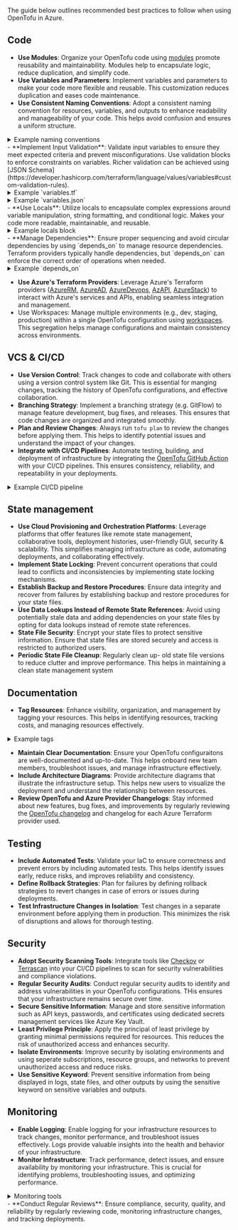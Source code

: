 The guide below outlines recommended best practices to follow when using OpenTofu in Azure.

## Code

- **Use Modules**: Organize your OpenTofu code using [modules](./modules.md) promote reusability and maintainability. Modules help to encapsulate logic, reduce duplication, and simplify code.
- **Use Variables and Parameters**: Implement variables and parameters to make your code more flexible and reusable. This customization reduces duplication and eases code maintenance.
- **Use Consistent Naming Conventions**: Adopt a consistent naming convention for resources, variables, and outputs to enhance readability and manageability of your code. This helps avoid confusion and ensures a uniform structure.

<details>
<summary>Example naming conventions</summary>

| Resource Type   | Naming Convention Example |
| --------------- | ------------------------- |
| Resource Group  | `rg-<project>-<env>`      |
| Virtual Network | `vnet-<project>-<env>`    |
| Storage Account | `store<project><env>`     |

</details>
- **Implement Input Validation**: Validate input variables to ensure they meet expected criteria and prevent misconfigurations. Use validation blocks to enforce constraints on variables. Richer validation can be achieved using [JSON Schema](https://developer.hashicorp.com/terraform/language/values/variables#custom-validation-rules).
<details>
<summary>Example `variables.tf`</summary>

```terraform
variable "environment" {
    description = "The environment to deploy to"
    type        = string

    validation {
        condition = contains(["dev", "staging", "production"], var.environment)
        error_message = "Invalid environment. Must be one of: dev, staging, production"
    }
}

variable "resource_name" {
    description = "The name of the resource"
    type        = string

    validation {
        condition = length(var.resource_name) <= 24
        error_message = "Resource name must be 24 characters or less"
    }
}
```

</details>
<details>
<summary>Example `variables.json`</summary>

```json
{
  "$schema": "http://json-schema.org/draft-07/schema#",
  "type": "object",
  "properties": {
    "environment": {
      "description": "The environment to deploy to",
      "type": "string",
      "enum": ["dev", "staging", "production"],
      "errorMessage": {
        "enum": "The environment must be one of 'dev', 'staging', or 'production'."
      }
    },
    "resource_name": {
      "description": "The name of the resource",
      "type": "string",
      "maxLength": 24,
      "errorMessage": {
        "maxLength": "The resource name must be 24 characters or less."
      }
    }
  },
  "required": ["environment", "resource_name"],
  "additionalProperties": false
}
```

</details>
- **Use Locals**: Utilize locals to encapsulate complex expressions around variable manipulation, string formatting, and conditional logic. Makes your code more readable, maintainable, and reusable.

<details>
<summary>Example locals block</summary>

```terraform
locals {
    max_length        = 24
    alphanumeric_name = substr(replace(var.name, "/[^a-z0-9]/", ""), 0, local.max_length)
}

resource "azurerm_storage_account" "storage" {
    name     = local.alphanumeric_name
    location = var.location
}
```

</details>
- **Manage Dependencies**: Ensure proper sequencing and avoid circular dependencies by using `depends_on` to manage resource dependencies. Terraform providers typically handle dependencies, but `depends_on` can enforce the correct order of operations when needed.

<details>
<summary>Example `depends_on`</summary>

```terraform
resource "azurerm_virtual_network" "vnet" {
    name = "my-vnet"
}

module "subnet" {
    source               = "./modules/subnet"
    name                 = "my-subnet"
    virtual_network_name = azurerm_virtual_network.vnet.name
    depends_on           = [azurerm_virtual_network.vnet]
}
```

</details>

- **Use Azure's Terraform Providers**: Leverage Azure's Terraform providers ([AzureRM](https://registry.terraform.io/providers/hashicorp/azurerm/latest/docs), [AzureAD](https://registry.terraform.io/providers/hashicorp/azuread/latest/docs), [AzureDevops](https://registry.terraform.io/providers/microsoft/azuredevops/latest/docs), [AzAPI](https://registry.terraform.io/providers/Azure/azapi/latest/docs), [AzureStack](https://registry.terraform.io/providers/hashicorp/azurestack/latest/docs)) to interact with Azure's services and APIs, enabling seamless integration and management.
- Use Workspaces: Manage multiple environments (e.g., dev, staging, production) within a single OpenTofu configuration using [workspaces](https://opentofu.org/docs/cli/workspaces/). This segregation helps manage configurations and maintain consistency across environments.

## VCS & CI/CD

- **Use Version Control**: Track changes to code and collaborate with others using a version control system like Git. This is essential for manging changes, tracking the history of OpenTofu configurations, and effective collaboration.
- **Branching Strategy**: Implement a branching strategy (e.g. GitFlow) to manage feature development, bug fixes, and releases. This ensures that code changes are organized and integrated smoothly.
- **Plan and Review Changes**: Always run `tofu plan` to review the changes before applying them. This helps to identify potential issues and understand the impact of your changes.
- **Integrate with CI/CD Pipelines**: Automate testing, building, and deployment of infrastructure by integrating the [OpenTofu GitHub Action](https://github.com/marketplace/actions/opentofu-setup-tofu) with your CI/CD pipelines. This ensures consistency, reliability, and repeatability in your deployments.

<details>
<summary>Example CI/CD pipeline</summary>

```yaml
name: OpenTofu CI/CD Pipeline

on:
  push:
    branches:
      - main
  pull_request:
    branches:
      - main

jobs:
  opentofu:
    name: "OpenTofu"
    runs-on: ubuntu-latest

    steps:
      - name: "Checkout Code"
        uses: actions/checkout@v2

      - name: "Set up Terraform"
        uses: opentofu/setup-opentofu@v1
        with:
          tofu_version: 1.8.0

      - name: "OpenTofu Format"
        run: tofu fmt -check

      - name: "OpenTofu Init"
        run: tofu init

      - name: "OpenTofu Plan"
        run: tofu plan -no-color

      - name: "OpenTofu Apply"
        run: tofu apply tfplan
```

</details>

## State management

- **Use Cloud Provisioning and Orchestration Platforms**: Leverage platforms that offer features like remote state management, collaborative tools, deployment histories, user-friendly GUI, security & scalability. This simplifies managing infrastructure as code, automating deployments, and collaborating effectively.
- **Implement State Locking**: Prevent concurrent operations that could lead to conflicts and inconsistencies by implementing state locking mechanisms.
- **Establish Backup and Restore Procedures**: Ensure data integrity and recover from failures by establishing backup and restore procedures for your state files.
- **Use Data Lookups Instead of Remote State References**: Avoid using potentially stale data and adding dependencies on your state files by opting for data lookups instead of remote state references.
- **State File Security**: Encrypt your state files to protect sensitive information. Ensure that state files are stored securely and access is restricted to authorized users.
- **Periodic State File Cleanup**: Regularly clean up- old state file versions to reduce clutter and improve performance. This helps in maintaining a clean state management system

## Documentation

- **Tag Resources**: Enhance visibility, organization, and management by tagging your resources. This helps in identifying resources, tracking costs, and managing resources effectively.

<details>
<summary>Example tags</summary>

```terraform
resource "azurerm_resource_group" "rg" {
    name     = "my-rg"
    location = "East US"
    tags = {
        environment = "dev"
        owner       = "John Doe"
    }
}
```

</details>

- **Maintain Clear Documentation**: Ensure your OpenTofu configuraitons are well-documented and up-to-date. This helps onboard new team members, troubleshoot issues, and manage infrastructure effectively.
- **Include Architecture Diagrams**: Provide architecture diagrams that illustrate the infrastructure setup. This helps new users to visualize the deployment and understand the relationship between resources.
- **Review OpenTofu and Azure Provider Changelogs**: Stay informed about new features, bug fixes, and improvements by regularly reviewing the [OpenTofu changelog](https://github.com/opentofu/opentofu/releases) and changelog for each Azure Terraform provider used.

## Testing

- **Include Automated Tests**: Validate your IaC to ensure correctness and prevent errors by including automated tests. This helps identify issues early, reduce risks, and improves reliability and consistency.
- **Define Rollback Strategies**: Plan for failures by defining rollback strategies to revert changes in case of errors or issues during deployments.
- **Test Infrastructure Changes in Isolation**: Test changes in a separate environment before applying them in production. This minimizes the risk of disruptions and allows for thorough testing.

## Security

- **Adopt Security Scanning Tools**: Integrate tools like [Checkov](https://www.checkov.io/7.Scan%20Examples/Terraform%20Plan%20Scanning.html) or [Terrascan](https://runterrascan.io/docs/usage/command_line_mode/) into your CI/CD pipelines to scan for security vulnerabilities and compliance violations.
- **Regular Security Audits**: Conduct regular security audits to identify and address vulnerabilities in your OpenTofu configurations. THis ensures that your infrastructure remains secure over time.
- **Secure Sensitive Information**: Manage and store sensitive information such as API keys, passwords, and certificates using dedicated secrets management services like Azure Key Vault.
- **Least Privilege Principle**: Apply the principal of least privilege by granting minimal permissions required for resources. This reduces the risk of unauthorized access and enhances security.
- **Isolate Environments**: Improve security by isolating environments and using seperate subscriptions, resource groups, and networks to prevent unauthorized access and reduce risks.
- **Use Sensitive Keyword**: Prevent sensitive information from being displayed in logs, state files, and other outputs by using the sensitive keyword on sensitive variables and outputs.

## Monitoring

- **Enable Logging**: Enable logging for your infrastructure resources to track changes, monitor performance, and troubleshoot issues effectively. Logs provide valuable insights into the health and behavior of your infrastructure.
- **Monitor Infrastructure**: Track performance, detect issues, and ensure availability by monitoring your infrastructure. This is crucial for identifying problems, troubleshooting issues, and optimizing performance.

<details>
<summary>Monitoring tools</summary>

| Monitoring Tool      | Description                        | Configuration Documentation                                                                            |
| -------------------- | ---------------------------------- | ------------------------------------------------------------------------------------------------------ |
| Azure Monitor        | Comprehensive monitoring solution  | [Azure Monitor](https://docs.microsoft.com/en-us/azure/azure-monitor/overview)                         |
| Log Analytics        | Log data collection and analysis   | [Log Analytics](https://learn.microsoft.com/en-us/azure/azure-monitor/logs/log-analytics-overview)     |
| Application Insights | Application performance monitoring | [Application Insights](https://docs.microsoft.com/en-us/azure/azure-monitor/app/app-insights-overview) |

</details>
- **Conduct Regular Reviews**: Ensure compliance, security, quality, and reliability by regularly reviewing code, monitoring infrastructure changes, and tracking deployments.
